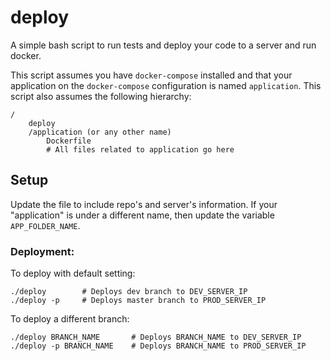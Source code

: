 # deploy
A simple bash script to run tests and deploy your code to a server and run docker. 

This script assumes you have `docker-compose` installed and that your application on the `docker-compose` configuration is named `application`. This script also assumes the following hierarchy:
    
    /
        deploy
        /application (or any other name)
            Dockerfile
            # All files related to application go here


## Setup
Update the file to include repo's and server's information. If your "application" is under a different name, then update the variable `APP_FOLDER_NAME`.

### Deployment:

To deploy with default setting:

    ./deploy        # Deploys dev branch to DEV_SERVER_IP
    ./deploy -p     # Deploys master branch to PROD_SERVER_IP

To deploy a different branch:

    ./deploy BRANCH_NAME       # Deploys BRANCH_NAME to DEV_SERVER_IP
    ./deploy -p BRANCH_NAME    # Deploys BRANCH_NAME to PROD_SERVER_IP